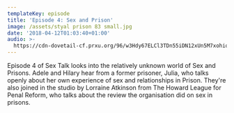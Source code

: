 ```yaml
---
templateKey: episode
title: 'Episode 4: Sex and Prison'
image: /assets/styal prison 83 small.jpg
date: '2018-04-12T01:03:40+01:00'
audio: >-
  https://cdn-dovetail-cf.prxu.org/96/w3Hdy67ELCl3TDn55iDN12xUn5M7xohioiSFs1jQb2Q/299_Gerrymandering_pt_01.mp3
---
```

Episode 4 of Sex Talk looks into the relatively unknown world of Sex and Prisons. Adele and Hilary hear from a former prisoner, Julia, who talks openly about her own experience of sex and relationships in Prison. They're also joined in the studio by Lorraine Atkinson from The Howard League for Penal Reform, who talks about the review the organisation did on sex in prisons.
